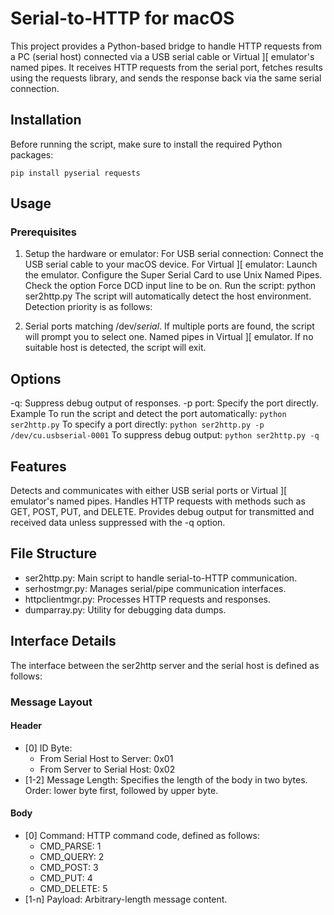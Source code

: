 # Serial-to-HTTP  for macOS

This project provides a Python-based bridge to handle HTTP requests from a PC (serial host) connected via a USB serial cable or Virtual ][ emulator's named pipes. It receives HTTP requests from the serial port, fetches results using the requests library, and sends the response back via the same serial connection.

## Installation

Before running the script, make sure to install the required Python packages:

`pip install pyserial requests`
## Usage

### Prerequisites
1. Setup the hardware or emulator:
For USB serial connection: Connect the USB serial cable to your macOS device.
For Virtual ][ emulator:
Launch the emulator.
Configure the Super Serial Card to use Unix Named Pipes.
Check the option Force DCD input line to be on.
Run the script:
python ser2http.py
The script will automatically detect the host environment. Detection priority is as follows:

2. Serial ports matching /dev/*serial*. If multiple ports are found, the script will prompt you to select one.
Named pipes in Virtual ][ emulator.
If no suitable host is detected, the script will exit.

## Options
-q: Suppress debug output of responses.
-p port: Specify the port directly.
Example
To run the script and detect the port automatically:
`python ser2http.py`
To specify a port directly:
`python ser2http.py -p /dev/cu.usbserial-0001`
To suppress debug output:
`python ser2http.py -q`

## Features

Detects and communicates with either USB serial ports or Virtual ][ emulator's named pipes.
Handles HTTP requests with methods such as GET, POST, PUT, and DELETE.
Provides debug output for transmitted and received data unless suppressed with the -q option.
## File Structure

- ser2http.py: Main script to handle serial-to-HTTP communication.
- serhostmgr.py: Manages serial/pipe communication interfaces.
- httpclientmgr.py: Processes HTTP requests and responses.
- dumparray.py: Utility for debugging data dumps.

## Interface Details

The interface between the ser2http server and the serial host is defined as follows:

### Message Layout

#### Header
- [0] ID Byte:
	- From Serial Host to Server: 0x01
	- From Server to Serial Host: 0x02
- [1-2] Message Length:
Specifies the length of the body in two bytes.
Order: lower byte first, followed by upper byte.

#### Body
- [0] Command: HTTP command code, defined as follows:
	- CMD_PARSE: 1
	- CMD_QUERY: 2
	- CMD_POST: 3
	- CMD_PUT: 4
	- CMD_DELETE: 5
- [1-n] Payload: Arbitrary-length message content.
